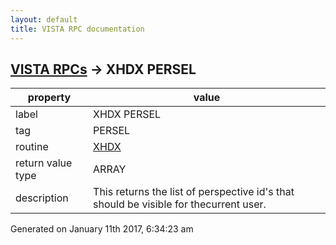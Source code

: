```yaml
---
layout: default
title: VISTA RPC documentation
---
```




## [VISTA RPCs](TableOfContent.md) &#8594; XHDX PERSEL 

 property | value 
--- | --- 
 label | XHDX PERSEL
 tag | PERSEL
 routine | [XHDX](http://code.osehra.org/dox/Routine_XHDX_source.html)
 return value type | ARRAY
 description | This returns the list of perspective id's that should be visible for thecurrent user.




Generated on January 11th 2017, 6:34:23 am